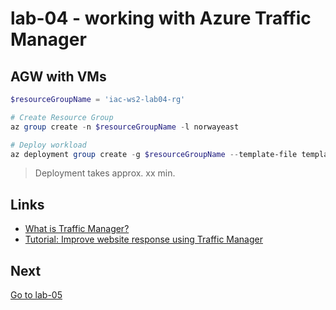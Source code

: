 # lab-04 - working with Azure Traffic Manager

## AGW with VMs 

```powershell
$resourceGroupName = 'iac-ws2-lab04-rg'

# Create Resource Group
az group create -n $resourceGroupName -l norwayeast

# Deploy workload
az deployment group create -g $resourceGroupName --template-file template.bicep -n lab-04
```

> Deployment takes approx. xx min.

## Links

* [What is Traffic Manager?](https://learn.microsoft.com/en-us/azure/traffic-manager/traffic-manager-overview)
* [Tutorial: Improve website response using Traffic Manager](https://learn.microsoft.com/en-us/azure/traffic-manager/tutorial-traffic-manager-improve-website-response)

## Next
[Go to lab-05](../lab-05/readme.md)